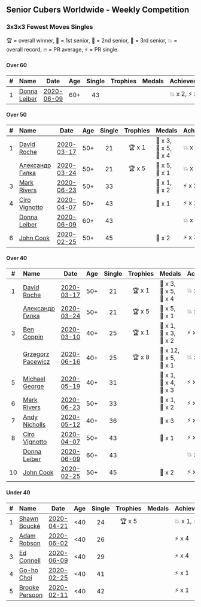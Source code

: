 ## Senior Cubers Worldwide - Weekly Competition
### 3x3x3 Fewest Moves Singles

🏆 = overall winner, 🥇 = 1st senior, 🥈 = 2nd senior, 🥉 = 3rd senior, 💥 = overall record, 🔥 = PR average, ⚡ = PR single.

#### Over 60

| # | Name | Date | Age | Single | Trophies | Medals | Achievements | Solution |
| :--: | :-- | :--: | :--: | :--: | :--: | :-- | :-- | :-- |
| 1 | [Donna Leiber](../../persons/donna_leiber/333fm.md) | [2020-06-09](2020-06-09.md) | 60+ | 43 |  |  | <span style="white-space: nowrap">💥 x 2</span>, <span style="white-space: nowrap">⚡ x 2</span> | [Link](https://www.facebook.com/events/855783411578420/permalink/859012521255509/) |

#### Over 50

| # | Name | Date | Age | Single | Trophies | Medals | Achievements | Solution |
| :--: | :-- | :--: | :--: | :--: | :--: | :-- | :-- | :-- |
| 1 | [David Roche](../../persons/david_roche/333fm.md) | [2020-03-17](2020-03-17.md) | 50+ | 21 | <span style="white-space: nowrap">🏆 x 1</span> | <span style="white-space: nowrap">🥇 x 3</span>, <span style="white-space: nowrap">🥈 x 5</span>, <span style="white-space: nowrap">🥉 x 4</span> | <span style="white-space: nowrap">💥 x 3</span>, <span style="white-space: nowrap">⚡ x 4</span> | [Link](https://www.facebook.com/events/210706923625115/permalink/211706620191812/) |
| | [Александр Гилка](../../persons/александр_гилка/333fm.md) | [2020-03-24](2020-03-24.md) | 50+ | 21 | <span style="white-space: nowrap">🏆 x 5</span> | <span style="white-space: nowrap">🥇 x 5</span>, <span style="white-space: nowrap">🥈 x 1</span> | <span style="white-space: nowrap">💥 x 2</span>, <span style="white-space: nowrap">⚡ x 3</span> | [Link](https://www.facebook.com/events/500266387310754/permalink/500800967257296/) |
| 3 | [Mark Rivers](../../persons/mark_rivers/333fm.md) | [2020-06-23](2020-06-23.md) | 50+ | 33 |  | <span style="white-space: nowrap">🥈 x 1</span>, <span style="white-space: nowrap">🥉 x 2</span> | <span style="white-space: nowrap">⚡ x 2</span> | [Link](https://www.facebook.com/events/284763775909443/permalink/288504812202006/) |
| 4 | [Ciro Vignotto](../../persons/ciro_vignotto/333fm.md) | [2020-04-07](2020-04-07.md) | 50+ | 43 |  | <span style="white-space: nowrap">🥉 x 1</span> | <span style="white-space: nowrap">⚡ x 1</span> | [Link](https://www.facebook.com/events/253518435802861/permalink/253716005783104/) |
| | [Donna Leiber](../../persons/donna_leiber/333fm.md) | [2020-06-09](2020-06-09.md) | 60+ | 43 |  |  | <span style="white-space: nowrap">💥 x 2</span>, <span style="white-space: nowrap">⚡ x 2</span> | [Link](https://www.facebook.com/events/855783411578420/permalink/859012521255509/) |
| 6 | [John Cook](../../persons/john_cook/333fm.md) | [2020-02-25](2020-02-25.md) | 50+ | 45 |  | <span style="white-space: nowrap">🥉 x 2</span> | <span style="white-space: nowrap">⚡ x 3</span> | [Link](https://www.facebook.com/events/215751886207638/permalink/217422122707281/) |

#### Over 40

| # | Name | Date | Age | Single | Trophies | Medals | Achievements | Solution |
| :--: | :-- | :--: | :--: | :--: | :--: | :-- | :-- | :-- |
| 1 | [David Roche](../../persons/david_roche/333fm.md) | [2020-03-17](2020-03-17.md) | 50+ | 21 | <span style="white-space: nowrap">🏆 x 1</span> | <span style="white-space: nowrap">🥇 x 3</span>, <span style="white-space: nowrap">🥈 x 5</span>, <span style="white-space: nowrap">🥉 x 4</span> | <span style="white-space: nowrap">💥 x 3</span>, <span style="white-space: nowrap">⚡ x 4</span> | [Link](https://www.facebook.com/events/210706923625115/permalink/211706620191812/) |
| | [Александр Гилка](../../persons/александр_гилка/333fm.md) | [2020-03-24](2020-03-24.md) | 50+ | 21 | <span style="white-space: nowrap">🏆 x 5</span> | <span style="white-space: nowrap">🥇 x 5</span>, <span style="white-space: nowrap">🥈 x 1</span> | <span style="white-space: nowrap">💥 x 2</span>, <span style="white-space: nowrap">⚡ x 3</span> | [Link](https://www.facebook.com/events/500266387310754/permalink/500800967257296/) |
| 3 | [Ben Coppin](../../persons/ben_coppin/333fm.md) | [2020-03-10](2020-03-10.md) | 40+ | 25 | <span style="white-space: nowrap">🏆 x 1</span> | <span style="white-space: nowrap">🥇 x 1</span>, <span style="white-space: nowrap">🥈 x 3</span>, <span style="white-space: nowrap">🥉 x 2</span> | <span style="white-space: nowrap">⚡ x 2</span> | [Link](https://www.facebook.com/events/640532176759268/permalink/641063233372829/) |
| | [Grzegorz Pacewicz](../../persons/grzegorz_pacewicz/333fm.md) | [2020-06-16](2020-06-16.md) | 40+ | 25 | <span style="white-space: nowrap">🏆 x 8</span> | <span style="white-space: nowrap">🥇 x 12</span>, <span style="white-space: nowrap">🥈 x 5</span>, <span style="white-space: nowrap">🥉 x 1</span> | <span style="white-space: nowrap">💥 x 1</span>, <span style="white-space: nowrap">⚡ x 3</span> | [Link](https://www.facebook.com/events/753945178677521/permalink/756398248432214/) |
| 5 | [Michael George](../../persons/michael_george/333fm.md) | [2020-05-19](2020-05-19.md) | 40+ | 31 |  | <span style="white-space: nowrap">🥇 x 1</span>, <span style="white-space: nowrap">🥈 x 4</span>, <span style="white-space: nowrap">🥉 x 3</span> | <span style="white-space: nowrap">⚡ x 3</span> | [Link](https://www.facebook.com/events/568280284126471/permalink/569029154051584/) |
| 6 | [Mark Rivers](../../persons/mark_rivers/333fm.md) | [2020-06-23](2020-06-23.md) | 50+ | 33 |  | <span style="white-space: nowrap">🥈 x 1</span>, <span style="white-space: nowrap">🥉 x 2</span> | <span style="white-space: nowrap">⚡ x 2</span> | [Link](https://www.facebook.com/events/284763775909443/permalink/288504812202006/) |
| 7 | [Andy Nicholls](../../persons/andy_nicholls/333fm.md) | [2020-05-12](2020-05-12.md) | 40+ | 36 |  | <span style="white-space: nowrap">🥉 x 3</span> | <span style="white-space: nowrap">⚡ x 2</span> | [Link](https://www.facebook.com/events/2563130363933815/permalink/2563245993922252/) |
| 8 | [Ciro Vignotto](../../persons/ciro_vignotto/333fm.md) | [2020-04-07](2020-04-07.md) | 50+ | 43 |  | <span style="white-space: nowrap">🥉 x 1</span> | <span style="white-space: nowrap">⚡ x 1</span> | [Link](https://www.facebook.com/events/253518435802861/permalink/253716005783104/) |
| | [Donna Leiber](../../persons/donna_leiber/333fm.md) | [2020-06-09](2020-06-09.md) | 60+ | 43 |  |  | <span style="white-space: nowrap">💥 x 2</span>, <span style="white-space: nowrap">⚡ x 2</span> | [Link](https://www.facebook.com/events/855783411578420/permalink/859012521255509/) |
| 10 | [John Cook](../../persons/john_cook/333fm.md) | [2020-02-25](2020-02-25.md) | 50+ | 45 |  | <span style="white-space: nowrap">🥉 x 2</span> | <span style="white-space: nowrap">⚡ x 3</span> | [Link](https://www.facebook.com/events/215751886207638/permalink/217422122707281/) |

#### Under 40

| # | Name | Date | Age | Single | Trophies | Medals | Achievements | Solution |
| :--: | :-- | :--: | :--: | :--: | :--: | :-- | :-- | :-- |
| 1 | [Shawn Boucké](../../persons/shawn_boucke/333fm.md) | [2020-04-21](2020-04-21.md) | <40 | 24 | <span style="white-space: nowrap">🏆 x 5</span> |  | <span style="white-space: nowrap">💥 x 1</span>, <span style="white-space: nowrap">⚡ x 4</span> | [Link](https://www.facebook.com/events/573932290186676/permalink/574620073451231/) |
| 2 | [Adam Robson](../../persons/adam_robson/333fm.md) | [2020-06-02](2020-06-02.md) | <40 | 26 |  |  | <span style="white-space: nowrap">⚡ x 4</span> | [Link](https://www.facebook.com/events/3920457157996941/permalink/3937885802920743/) |
| 3 | [Ed Connell](../../persons/ed_connell/333fm.md) | [2020-06-09](2020-06-09.md) | <40 | 29 |  |  | <span style="white-space: nowrap">⚡ x 4</span> | [Link](https://www.facebook.com/events/855783411578420/permalink/856819448141483/) |
| 4 | [Go-ho Choi](../../persons/go_ho_choi/333fm.md) | [2020-02-25](2020-02-25.md) | <40 | 41 |  |  | <span style="white-space: nowrap">⚡ x 1</span> | [Link](https://www.facebook.com/events/215751886207638/permalink/216681586114668/) |
| 5 | [Brooke Persoon](../../persons/brooke_persoon/333fm.md) | [2020-02-11](2020-02-11.md) | <40 | 42 |  |  | <span style="white-space: nowrap">⚡ x 1</span> | [Link](https://www.facebook.com/groups/1604105099735401/permalink/2138923996253506/) |


<!-- Global site tag (gtag.js) - Google Analytics -->
<script async src="https://www.googletagmanager.com/gtag/js?id=UA-86348435-3"></script>
<script>window.dataLayer = window.dataLayer || []; function gtag() {dataLayer.push(arguments);} gtag('js', new Date()); gtag('config', 'UA-86348435-3');</script>
